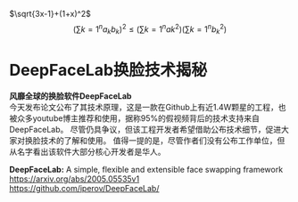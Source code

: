 $\sqrt{3x-1}+(1+x)^2$
$$\left( \sum{k=1}^n a_k b_k \right)^2 \leq \left( \sum{k=1}^n ak^2 \right) \left( \sum{k=1}^n b_k^2 \right)$$



# DeepFaceLab换脸技术揭秘
**风靡全球的换脸软件DeepFaceLab**  
今天发布论文公布了其技术原理，这是一款在Github上有近1.4W颗星的工程，也被众多youtube博主推荐和使用，据称95%的假视频背后的技术支持来自DeepFaceLab。
尽管仍具争议，但该工程开发者希望借助公布技术细节，促进大家对换脸技术的了解和使用。
值得一提的是，尽管作者们没有公布工作单位，但从名字看出该软件大部分核心开发者是华人。





**DeepFaceLab:** A simple, flexible and extensible face swapping framework
https://arxiv.org/abs/2005.05535v1
https://github.com/iperov/DeepFaceLab/

